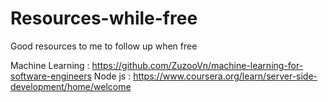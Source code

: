 # Resources-while-free
Good resources to me to follow up when free

Machine Learning : https://github.com/ZuzooVn/machine-learning-for-software-engineers
Node js : https://www.coursera.org/learn/server-side-development/home/welcome
